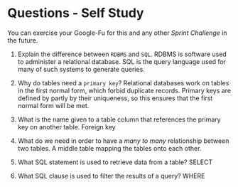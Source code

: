 # Questions - Self Study

You can exercise your Google-Fu for this and any other _Sprint Challenge_ in the future.

1.  Explain the difference between `RDBMS` and `SQL`.
    RDBMS is software used to administer a relational database. SQL is the query language used for many of such systems to generate queries.

1.  Why do tables need a `primary key`?
    Relational databases work on tables in the first normal form, which forbid duplicate records. Primary keys are defined by partly by their uniqueness, so this ensures that the first normal form will be met.

1.  What is the name given to a table column that references the primary key
    on another table.
    Foreign key

1.  What do we need in order to have a _many to many_ relationship between two
    tables.
    A middle table mapping the tables onto each other.

1.  What SQL statement is used to retrieve data from a table?
SELECT

1.  What SQL clause is used to filter the results of a query?
WHERE
